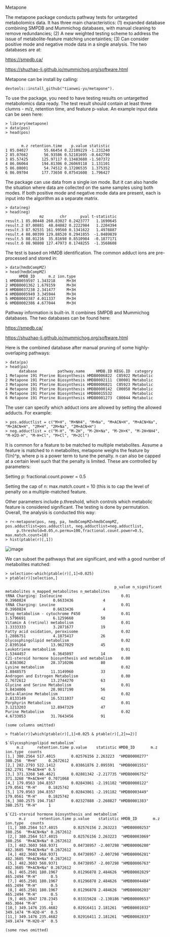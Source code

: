 Metapone

The metapone package conducts pathway tests for untargeted metabolomics data. It has three main characteristics: (1) expanded database combining SMPDB and Mummichog databases, with manual cleaning to remove redundancies; (2) A new weighted testing scheme to address the issue of metabolite-feature matching uncertainties; (3) Can consider positive mode and negative mode data in a single analysis. The two databases are at:

https://smpdb.ca/

https://shuzhao-li.github.io/mummichog.org/software.html

Metapone can be install by calling:

```{install}
devtools::install_github("tianwei-yu/metapone"). 
```

To use the package, you need to have testing results on untargetted metabolomics data ready. The test result should contain at least three clumns - m/z, retention time, and feature p-value. An example input data can be seen here:

```{r}
> library(metapone)
> data(pos)
> head(pos)


       m.z retention.time    p.value statistic
1 85.04027       55.66454 0.22109229 -1.231240
2 85.07662       56.93586 0.52181695 -0.642790
3 85.57425      125.97117 0.13483680 -1.507372
4 86.06064      194.81306 0.26069118  1.131101
5 86.08001       54.74512 0.17206535  1.375352
6 86.09704      177.73650 0.07541608  1.796427
```

The package can use data from a single ion mode. But it can also handle the situation where data are collected on the same samples using both modes. If both positive mode and negative mode data are present, each is input into the algorithm as a separate matrix.

```{r example input second matrix}
> data(neg)
> head(neg)
               mz       chr      pval t-statistic
result.1 85.00448 268.83027 0.2423777   1.1690645
result.2 87.00881  48.84882 0.2222984   1.2204394
result.3 87.92531 161.99560 0.1341622   1.4978887
result.4 88.00399 129.88520 0.2941855  -1.0489839
result.5 88.01216  35.81698 0.8510984  -0.1877171
result.6 88.98808 127.47973 0.1748255  -1.3568608
```

The test is based on HMDB identification. The common adduct ions are pre-processed and stored in:

```{r example load database}
> data(hmdbCompMZ)
> head(hmdbCompMZ)
      HMDB_ID      m.z ion.type
1 HMDB0059597 1.343218     M+3H
2 HMDB0001362 1.679159     M+3H
3 HMDB0037238 2.341477     M+3H
4 HMDB0005949 3.345944     M+3H
5 HMDB0002387 4.011337     M+3H
6 HMDB0002386 4.677044     M+3H
```
Pathway information is built-in. It combines SMPDB and Mummichog databases. The two databases can be found here:

https://smpdb.ca/

https://shuzhao-li.github.io/mummichog.org/software.html

Here is the combined database after manual pruning of some highly-overlaping pathways:

```{r example load pathway}
> data(pa)
> head(pa)
      database         pathway.name     HMDB.ID KEGG.ID  category
1 Metapone 191 Pterine Biosynthesis HMDB0006822  C05922 Metabolic
2 Metapone 191 Pterine Biosynthesis HMDB0002111  C00001 Metabolic
3 Metapone 191 Pterine Biosynthesis HMDB0006821  C05923 Metabolic
4 Metapone 191 Pterine Biosynthesis HMDB0000142  C00058 Metabolic
5 Metapone 191 Pterine Biosynthesis HMDB0015532         Metabolic
6 Metapone 191 Pterine Biosynthesis HMDB0001273  C00044 Metabolic
```

The user can specify which adduct ions are allowed by setting the allowed adducts. For example:

```{r example adduct ions}
> pos.adductlist = c("M+H", "M+NH4", "M+Na", "M+ACN+H", "M+ACN+Na", "M+2ACN+H", "2M+H", "2M+Na", "2M+ACN+H")
> neg.adductlist = c("M-H", "M-2H", "M-2H+Na", "M-2H+K", "M-2H+NH4", "M-H2O-H", "M-H+Cl", "M+Cl", "M+2Cl")
```

It is common for a feature to be matched to multiple metabolites. Assume a feature is matched to n metabolites, metapone weighs the feature by (1/n)^p, where p is a power term to tune the penalty. n can also be capped at a certain level such that the penalty is limited. These are controlled by parameters:

Setting p: fractional.count.power = 0.5

Setting the cap of n: max.match.count = 10 (this is to cap the level of penalty on a multiple-matched feature.

Other parameters include p.threshold, which controls which metabolic feature is considered significant. The testing is done by permutation. Overall, the analysis is conducted this way:

```{r example analysis}
> r<-metapone(pos, neg, pa, hmdbCompMZ=hmdbCompMZ, pos.adductlist=pos.adductlist, neg.adductlist=neg.adductlist, 
     p.threshold=0.05,n.permu=100,fractional.count.power=0.5, max.match.count=10)
> hist(ptable(r)[,1])
```

![image](https://user-images.githubusercontent.com/65949207/130909749-b681e2f9-62c5-4d02-9ac5-510888397262.png)

We can subset the pathways that are significant, and with a good number of metabolites matched:

```{r example continued}
> selection<-which(ptable(r)[,1]<0.025)
> ptable(r)[selection,]

                                                p_value n_significant metabolites n_mapped_metabolites n_metabolites
tRNA Charging: Isoleucine                          0.01                 0.3960824            0.6633436             4
tRNA Charging: Leucine                             0.01                 0.3960824            0.6633436             4
Drug metabolism - cytochrome P450                  0.01                 1.5796691            6.1259660            50
Vitamin A (retinol) metabolism                     0.01                 1.3333333            3.2871677            19
Fatty acid oxidation, peroxisome                   0.02                 1.2886751            4.1875417            26
Glycosphingolipid metabolism                       0.02                 2.8395164           13.9627029            45
Leukotriene metabolism                             0.01                 1.5344457            6.3645097            14
C21-steroid hormone biosynthesis and metabolism    0.00                 4.8363062           28.3710206            80
Lysine metabolism                                  0.02                 1.8848575           11.3149960            33
Androgen and Estrogen Metabolism                   0.00                 2.7672612           13.2744270            63
Glycine and Serine Metabolism                      0.01                 3.8434006           28.9817190            56
beta-Alanine Metabolism                            0.02                 2.8133149           16.5311037            42
Porphyrin Metabolism                               0.01                 3.1213203           12.8947329            47
Purine Metabolism                                  0.02                 4.6733053           31.7643456            91

(some columns omitted)

> ftable(r)[which(ptable(r)[,1]<0.025 & ptable(r)[,2]>=2)]

$`Glycosphingolipid metabolism`
     m.z      retention.time p.value    statistic HMDB_ID       m.z      ion.type  counts   
[1,] 380.2564 517.4015       0.02576156 2.263223  "HMDB0000277" 380.256  "M+H"     0.2672612
[2,] 282.2793 522.1412       0.03861876 2.095591  "HMDB0001551" 282.2791 "M+ACN+H" 0.5      
[3,] 371.3268 546.4621       0.02881342 -2.217735 "HMDB0006752" 371.3268 "M+ACN+H" 0.7071068
[4,] 179.0563 104.8357       0.02843861 -2.191182 "HMDB0000122" 179.0561 "M-H"     0.1825742
[5,] 179.0563 104.8357       0.02843861 -2.191182 "HMDB0003449" 179.0561 "M-H"     0.1825742
[6,] 380.2575 194.7167       0.02327888 -2.268827 "HMDB0001383" 380.2571 "M-H"     1        

$`C21-steroid hormone biosynthesis and metabolism`
      m.z      retention.time p.value    statistic HMDB_ID       m.z      ion.type   counts   
 [1,] 380.2564 517.4015       0.02576156 2.263223  "HMDB0000253" 380.256  "M+ACN+Na" 0.2672612
 [2,] 380.2564 517.4015       0.02576156 2.263223  "HMDB0003069" 380.256  "M+ACN+Na" 0.2672612
 [3,] 482.3603 568.9371       0.04738957 -2.007298 "HMDB0006280" 482.3605 "M+ACN+Na" 0.2672612
 [4,] 482.3603 568.9371       0.04738957 -2.007298 "HMDB0006281" 482.3605 "M+ACN+Na" 0.2672612
 [5,] 482.3603 568.9371       0.04738957 -2.007298 "HMDB0006763" 482.3605 "M+ACN+Na" 0.2672612
 [6,] 465.2501 180.1967       0.01296878 2.484626  "HMDB0002829" 465.2494 "M-H"      0.5      
 [7,] 465.2501 180.1967       0.01296878 2.484626  "HMDB0004484" 465.2494 "M-H"      0.5      
 [8,] 465.2501 180.1967       0.01296878 2.484626  "HMDB0006203" 465.2494 "M-H"      0.5      
 [9,] 465.3047 178.2345       0.03315628 -2.130186 "HMDB0000653" 465.3044 "M-H"      1        
[10,] 349.1476 235.4682       0.02916411 2.181261  "HMDB0001032" 349.1474 "M-H2O-H"  0.5      
[11,] 349.1476 235.4682       0.02916411 2.181261  "HMDB0002833" 349.1474 "M-H2O-H"  0.5

(some rows omitted)

```
